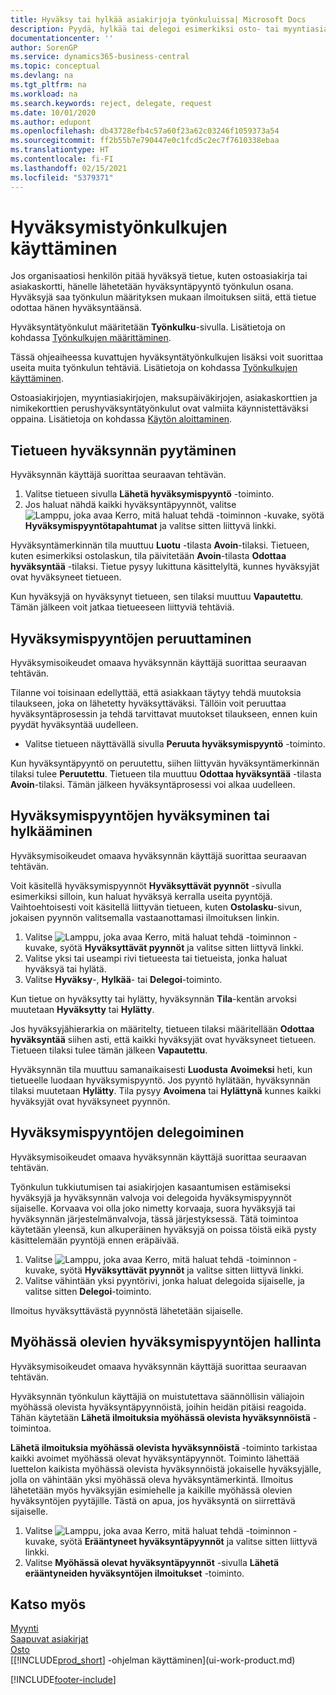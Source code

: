 ```yaml
---
title: Hyväksy tai hylkää asiakirjoja työnkuluissa| Microsoft Docs
description: Pyydä, hylkää tai delegoi esimerkiksi osto- tai myyntiasiakirjan hyväksyntä työnkulun osana.
documentationcenter: ''
author: SorenGP
ms.service: dynamics365-business-central
ms.topic: conceptual
ms.devlang: na
ms.tgt_pltfrm: na
ms.workload: na
ms.search.keywords: reject, delegate, request
ms.date: 10/01/2020
ms.author: edupont
ms.openlocfilehash: db43728efb4c57a60f23a62c03246f1059373a54
ms.sourcegitcommit: ff2b55b7e790447e0c1fcd5c2ec7f7610338ebaa
ms.translationtype: HT
ms.contentlocale: fi-FI
ms.lasthandoff: 02/15/2021
ms.locfileid: "5379371"
---
```

# <a name="use-approval-workflows"></a>Hyväksymistyönkulkujen käyttäminen
Jos organisaatiosi henkilön pitää hyväksyä tietue, kuten ostoasiakirja tai asiakaskortti, hänelle lähetetään hyväksyntäpyyntö työnkulun osana. Hyväksyjä saa työnkulun määrityksen mukaan ilmoituksen siitä, että tietue odottaa hänen hyväksyntäänsä.

Hyväksyntätyönkulut määritetään **Työnkulku**-sivulla. Lisätietoja on kohdassa [Työnkulkujen määrittäminen](across-set-up-workflows.md).

Tässä ohjeaiheessa kuvattujen hyväksyntätyönkulkujen lisäksi voit suorittaa useita muita työnkulun tehtäviä. Lisätietoja on kohdassa [Työnkulkujen käyttäminen](across-use-workflows.md).

Ostoasiakirjojen, myyntiasiakirjojen, maksupäiväkirjojen, asiakaskorttien ja nimikekorttien perushyväksyntätyönkulut ovat valmiita käynnistettäväksi oppaina. Lisätietoja on kohdassa [Käytön aloittaminen](product-get-started.md).

## <a name="to-request-approval-of-a-record"></a>Tietueen hyväksynnän pyytäminen
Hyväksynnän käyttäjä suorittaa seuraavan tehtävän.

1. Valitse tietueen sivulla **Lähetä hyväksymispyyntö** -toiminto.
2. Jos haluat nähdä kaikki hyväksyntäpyynnöt, valitse ![Lamppu, joka avaa Kerro, mitä haluat tehdä -toiminnon](media/ui-search/search_small.png "Kerro, mitä haluat tehdä") -kuvake, syötä **Hyväksymispyyntötapahtumat** ja valitse sitten liittyvä linkki.  

Hyväksyntämerkinnän tila muuttuu **Luotu** -tilasta **Avoin**-tilaksi. Tietueen, kuten esimerkiksi ostolaskun, tila päivitetään **Avoin**-tilasta **Odottaa hyväksyntää** -tilaksi. Tietue pysyy lukittuna käsittelyltä, kunnes hyväksyjät ovat hyväksyneet tietueen.

Kun hyväksyjä on hyväksynyt tietueen, sen tilaksi muuttuu **Vapautettu**. Tämän jälkeen voit jatkaa tietueeseen liittyviä tehtäviä.

## <a name="to-cancel-requests-for-approval"></a>Hyväksymispyyntöjen peruuttaminen
Hyväksymisoikeudet omaava hyväksynnän käyttäjä suorittaa seuraavan tehtävän.

Tilanne voi toisinaan edellyttää, että asiakkaan täytyy tehdä muutoksia tilaukseen, joka on lähetetty hyväksyttäväksi. Tällöin voit peruuttaa hyväksyntäprosessin ja tehdä tarvittavat muutokset tilaukseen, ennen kuin pyydät hyväksyntää uudelleen.

- Valitse tietueen näyttävällä sivulla **Peruuta hyväksymispyyntö** -toiminto.

Kun hyväksyntäpyyntö on peruutettu, siihen liittyvän hyväksyntämerkinnän tilaksi tulee **Peruutettu**. Tietueen tila muuttuu **Odottaa hyväksyntää** -tilasta **Avoin**-tilaksi. Tämän jälkeen hyväksyntäprosessi voi alkaa uudelleen.

## <a name="to-approve-or-reject-requests-for-approval"></a>Hyväksymispyyntöjen hyväksyminen tai hylkääminen
Hyväksymisoikeudet omaava hyväksynnän käyttäjä suorittaa seuraavan tehtävän.

Voit käsitellä hyväksymispyynnöt **Hyväksyttävät pyynnöt** -sivulla esimerkiksi silloin, kun haluat hyväksyä kerralla useita pyyntöjä. Vaihtoehtoisesti voit käsitellä liittyvän tietueen, kuten **Ostolasku**-sivun, jokaisen pyynnön valitsemalla vastaanottamasi ilmoituksen linkin.

1. Valitse ![Lamppu, joka avaa Kerro, mitä haluat tehdä -toiminnon](media/ui-search/search_small.png "Kerro, mitä haluat tehdä") -kuvake, syötä **Hyväksyttävät pyynnöt** ja valitse sitten liittyvä linkki.
2. Valitse yksi tai useampi rivi tietueesta tai tietueista, jonka haluat hyväksyä tai hylätä.
3. Valitse **Hyväksy**-, **Hylkää**- tai **Delegoi**-toiminto.

Kun tietue on hyväksytty tai hylätty, hyväksynnän **Tila**-kentän arvoksi muutetaan **Hyväksytty** tai **Hylätty**.

Jos hyväksyjähierarkia on määritelty, tietueen tilaksi määritellään **Odottaa hyväksyntää** siihen asti, että kaikki hyväksyjät ovat hyväksyneet tietueen. Tietueen tilaksi tulee tämän jälkeen **Vapautettu**.

Hyväksynnän tila muuttuu samanaikaisesti **Luodusta** **Avoimeksi** heti, kun tietueelle luodaan hyväksymispyyntö. Jos pyyntö hylätään, hyväksynnän tilaksi muutetaan **Hylätty**. Tila pysyy **Avoimena** tai **Hylättynä** kunnes kaikki hyväksyjät ovat hyväksyneet pyynnön.

## <a name="to-delegate-requests-for-approval"></a>Hyväksymispyyntöjen delegoiminen
Hyväksymisoikeudet omaava hyväksynnän käyttäjä suorittaa seuraavan tehtävän.

Työnkulun tukkiutumisen tai asiakirjojen kasaantumisen estämiseksi hyväksyjä ja hyväksynnän valvoja voi delegoida hyväksymispyynnöt sijaiselle. Korvaava voi olla joko nimetty korvaaja, suora hyväksyjä tai hyväksynnän järjestelmänvalvoja, tässä järjestyksessä. Tätä toimintoa käytetään yleensä, kun alkuperäinen hyväksyjä on poissa töistä eikä pysty käsittelemään pyyntöjä ennen eräpäivää.

1. Valitse ![Lamppu, joka avaa Kerro, mitä haluat tehdä -toiminnon](media/ui-search/search_small.png "Kerro, mitä haluat tehdä") -kuvake, syötä **Hyväksyttävät pyynnöt** ja valitse sitten liittyvä linkki.
2. Valitse vähintään yksi pyyntörivi, jonka haluat delegoida sijaiselle, ja valitse sitten **Delegoi**-toiminto.

Ilmoitus hyväksyttävästä pyynnöstä lähetetään sijaiselle.

## <a name="to-manage-overdue-approval-requests"></a>Myöhässä olevien hyväksymispyyntöjen hallinta
Hyväksymisoikeudet omaava hyväksynnän käyttäjä suorittaa seuraavan tehtävän.

Hyväksynnän työnkulun käyttäjiä on muistutettava säännöllisin väliajoin myöhässä olevista hyväksyntäpyynnöistä, joihin heidän pitäisi reagoida. Tähän käytetään **Lähetä ilmoituksia myöhässä olevista hyväksynnöistä** -toimintoa.

**Lähetä ilmoituksia myöhässä olevista hyväksynnöistä** -toiminto tarkistaa kaikki avoimet myöhässä olevat hyväksyntäpyynnöt. Toiminto lähettää luettelon kaikista myöhässä olevista hyväksynnöistä jokaiselle hyväksyjälle, jolla on vähintään yksi myöhässä oleva hyväksyntämerkintä. Ilmoitus lähetetään myös hyväksyjän esimiehelle ja kaikille myöhässä olevien hyväksyntöjen pyytäjille. Tästä on apua, jos hyväksyntä on siirrettävä sijaiselle.

1. Valitse ![Lamppu, joka avaa Kerro, mitä haluat tehdä -toiminnon](media/ui-search/search_small.png "Kerro, mitä haluat tehdä") -kuvake, syötä **Erääntyneet hyväksyntäpyynnöt** ja valitse sitten liittyvä linkki.
2. Valitse **Myöhässä olevat hyväksyntäpyynnöt** -sivulla **Lähetä erääntyneiden hyväksyntöjen ilmoitukset** -toiminto.

## <a name="see-also"></a>Katso myös
[Myynti](sales-manage-sales.md)    
[Saapuvat asiakirjat](across-income-documents.md)  
[Osto](purchasing-manage-purchasing.md)  
[[!INCLUDE[prod_short](includes/prod_short.md)] -ohjelman käyttäminen](ui-work-product.md)


[!INCLUDE[footer-include](includes/footer-banner.md)]